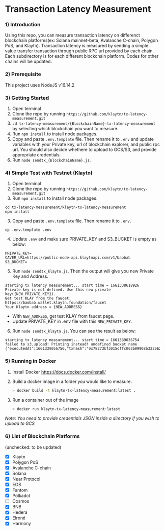 # Transaction Latency Measurement

### 1) Introduction 
Using this repo, you can measure transaction latency on differenct blockchain platforms(ex: Solana mainnet-beta, Avalanche C-chain, Polygon PoS, and Klaytn). Transaction latency is measured by sending a simple value transfer transaction through public RPC url provided by each chain. Each subdirectory is for each different blockchain platform. Codes for other chains will be updated.

### 2) Prerequisite
This project uses NodeJS v16.14.2.

### 3) Getting Started
1. Open terminal 
2. Clone the repo by running `https://github.com/klaytn/tx-latency-measurement.git`
3. `cd tx-latency-measurement/{BlockchainName}-tx-latency-measurement` by selecting which blockchain you want to measure.  
4. Run `npm install` to install node packages.
5. Copy and paste `.env.template` file. Then rename it to `.env` and update variables with your Private key, url of blockchain explorer, and public rpc url. 
You should also decide whethere to upload to GCS/S3, and provide appropriate credentials.
6. Run `node sendtx_{BlockchainName}.js`. 

### 4) Simple Test with Testnet (Klaytn) 
1. Open terminal 
2. Clone the repo by running `https://github.com/klaytn/tx-latency-measurement.git`
3. Run `npm install` to install node packages. 
```
cd tx-latency-measurement/klaytn-tx-latency-measurement
npm install
```
3. Copy and paste `.env.template` file. Then rename it to `.env`. 
```shell
cp .env.template .env
```
4. Update `.env` and make sure PRIVATE_KEY and S3_BUCKET is empty as below: 
```
PRIVATE_KEY=
CAVER_URL=https://public-node-api.klaytnapi.com/v1/baobab
S3_BUCKET=
```
5. Run `node sendtx_klaytn.js`. Then the output will give you new Private Key and Address. 
```shell
starting tx latency measurement... start time = 1661338618926
Private key is not defined. Use this new private key({NEW_PRIVATE_KEY}).
Get test KLAY from the faucet: https://baobab.wallet.klaytn.foundation/faucet
Your Klaytn address = {NEW_ADDRESS}
```
-   With `NEW_ADDRESS`, get test KLAY from faucet page.
-  Update PRIVATE_KEY in .env file with this `NEW_PRIVATE_KEY`. 
6. Run `node sendtx_klaytn.js`. You can see the result as below:
```
starting tx latency measurement... start time = 1661339036754
failed to s3.upload! Printing instead! undefined bucket name
{"executedAt":1661339056756,"txhash":"0x78273bf3015cffc003b09908b322562eda5d830b455ae1c80b7a090d3b60a43b","startTime":1661339057100,"endTime":1661339059192,"chainId":1001,"latency":2092,"error":"","txFee":0.00105,"txFeeInUSD":0.00026812274999999996,"resourceUsedOfLatestBlock":38800,"numOfTxInLatestBlock":1,"pingTime":24}
```

### 5) Running in Docker

1. Install Docker https://docs.docker.com/install/

2. Build a docker image in a folder you would like to measure.
    ```bash
    > docker build -t klaytn-tx-latency-measurement:latest .
    ```

3. Run a container out of the image
    ```bash
    > docker run klaytn-tx-latency-measurement:latest
    ```

*Note: You need to provide credentials JSON inside a directory if you wish to upload to GCS*

### 6) List of Blockchain Platforms 
(unchecked: to be updated)
- [x] Klaytn
- [x] Polygon PoS
- [x] Avalanche C-chain 
- [x] Solana
- [x] Near Protocol 
- [x] EOS 
- [x] Fantom
- [x] Polkadot
- [ ] Cosmos
- [x] BNB
- [x] Hedera
- [x] Elrond
- [x] Harmony
